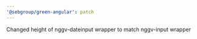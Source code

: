 ```yaml
---
'@sebgroup/green-angular': patch
---
```


Changed height of nggv-dateinput wrapper to match nggv-input wrapper
